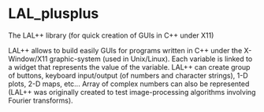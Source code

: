 # LAL_plusplus
The LAL++ library (for quick creation of GUIs in C++ under X11) 

LAL++ allows to build easily GUIs for programs written in C++ under the X-Window/X11 graphic-system (used in Unix/Linux). Each variable is linked to a widget that represents the value of the variable. LAL++ can create group of buttons, keyboard input/output (of numbers and character strings), 1-D plots, 2-D maps, etc... Array of complex numbers can also be represented (LAL++ was originally created to test image-processing algorithms involving Fourier transforms). 

